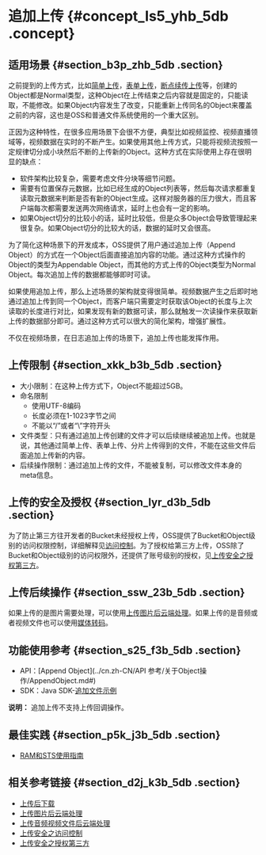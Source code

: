 # 追加上传 {#concept_ls5_yhb_5db .concept}

## 适用场景 {#section_b3p_zhb_5db .section}

之前提到的上传方式，比如[简单上传](cn.zh-CN/开发指南/上传文件/简单上传.md#)，[表单上传](cn.zh-CN/开发指南/上传文件/表单上传.md#)，[断点续传上传](cn.zh-CN/开发指南/上传文件/断点续传.md#)等，创建的Object都是Normal类型，这种Object在上传结束之后内容就是固定的，只能读取，不能修改。如果Object内容发生了改变，只能重新上传同名的Object来覆盖之前的内容，这也是OSS和普通文件系统使用的一个重大区别。

正因为这种特性，在很多应用场景下会很不方便，典型比如视频监控、视频直播领域等，视频数据在实时的不断产生。如果使用其他上传方式，只能将视频流按照一定规律切分成小块然后不断的上传新的Object。这种方式在实际使用上存在很明显的缺点：

-   软件架构比较复杂，需要考虑文件分块等细节问题。
-   需要有位置保存元数据，比如已经生成的Object列表等，然后每次请求都重复读取元数据来判断是否有新的Object生成。这样对服务器的压力很大，而且客户端每次都需要发送两次网络请求，延时上也会有一定的影响。
-   如果Object切分的比较小的话，延时比较低，但是众多Object会导致管理起来很复杂。如果Object切分的比较大的话，数据的延时又会很高。

为了简化这种场景下的开发成本，OSS提供了用户通过追加上传（Append Object）的方式在一个Object后面直接追加内容的功能。通过这种方式操作的Object的类型为Appendable Object，而其他的方式上传的Object类型为Normal Object。每次追加上传的数据都能够即时可读。

如果使用追加上传，那么上述场景的架构就变得很简单。视频数据产生之后即时地通过追加上传到同一个Object，而客户端只需要定时获取该Object的长度与上次读取的长度进行对比，如果发现有新的数据可读，那么就触发一次读操作来获取新上传的数据部分即可。通过这种方式可以很大的简化架构，增强扩展性。

不仅在视频场景，在日志追加上传的场景下，追加上传也能发挥作用。

## 上传限制 {#section_xkk_b3b_5db .section}

-   大小限制：在这种上传方式下，Object不能超过5GB。
-   命名限制
    -   使用UTF-8编码
    -   长度必须在1-1023字节之间
    -   不能以“/”或者“\\”字符开头
-   文件类型：只有通过追加上传创建的文件才可以后续继续被追加上传。也就是说，其他通过简单上传、表单上传、分片上传得到的文件，不能在这些文件后面追加上传新的内容。
-   后续操作限制：通过追加上传的文件，不能被复制，可以修改文件本身的meta信息。

## 上传的安全及授权 {#section_lyr_d3b_5db .section}

为了防止第三方往开发者的Bucket未经授权上传，OSS提供了Bucket和Object级别的访问权限控制，详细解释见[访问控制](cn.zh-CN//访问控制.md#)。为了授权给第三方上传，OSS除了Bucket和Object级别的访问权限外，还提供了账号级别的授权，见[上传安全之授权第三方](cn.zh-CN/开发指南/上传文件/授权给第三方上传.md#)。

## 上传后续操作 {#section_ssw_23b_5db .section}

如果上传的是图片需要处理，可以使用[上传图片后云端处理](cn.zh-CN/开发指南/图片服务.md#)。如果上传的是音频或者视频文件也可以使用[媒体转码](cn.zh-CN/开发指南/云端数据处理.md#)。

## 功能使用参考 {#section_s25_f3b_5db .section}

-   API：[Append Object](../cn.zh-CN/API 参考/关于Object操作/AppendObject.md#)
-   SDK：Java SDK-[追加文件示例](https://help.aliyun.com/document_detail/32013.html)

**说明：** 追加上传不支持上传回调操作。

## 最佳实践 {#section_p5k_j3b_5db .section}

-   [RAM和STS使用指南](../cn.zh-CN//权限管理概述.md#)

## 相关参考链接 {#section_d2j_k3b_5db .section}

-   [上传后下载](cn.zh-CN/开发指南/下载文件/简单下载.md#)
-   [上传图片后云端处理](cn.zh-CN/开发指南/图片服务.md#)
-   [上传音频视频文件后云端处理](cn.zh-CN/开发指南/云端数据处理.md#)
-   [上传安全之访问控制](cn.zh-CN//访问控制.md#)
-   [上传安全之授权第三方](cn.zh-CN/开发指南/上传文件/授权给第三方上传.md#)


